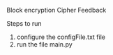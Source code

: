 Block encryption
Cipher Feedback

Steps to run

1. configure the configFile.txt file
2. run the file main.py

